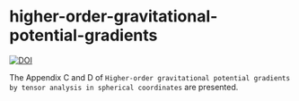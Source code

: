 # higher-order-gravitational-potential-gradients

[![DOI](https://zenodo.org/badge/299549452.svg)](https://zenodo.org/badge/latestdoi/299549452)

The Appendix C and D of `Higher-order gravitational potential gradients by tensor analysis in spherical coordinates` are presented.
